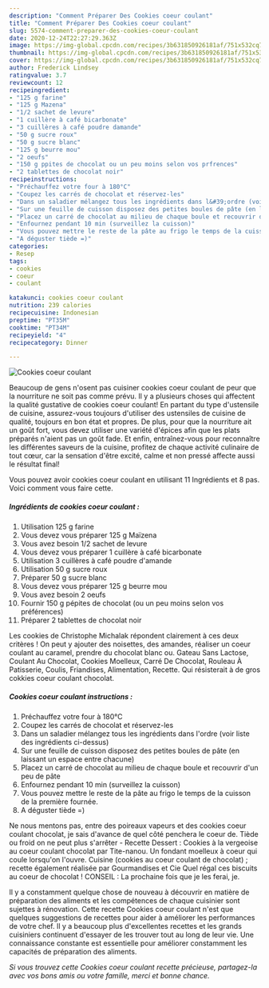 ```yaml
---
description: "Comment Préparer Des Cookies coeur coulant"
title: "Comment Préparer Des Cookies coeur coulant"
slug: 5574-comment-preparer-des-cookies-coeur-coulant
date: 2020-12-24T22:27:29.363Z
image: https://img-global.cpcdn.com/recipes/3b631850926181af/751x532cq70/cookies-coeur-coulant-photo-principale-de-la-recette.jpg
thumbnail: https://img-global.cpcdn.com/recipes/3b631850926181af/751x532cq70/cookies-coeur-coulant-photo-principale-de-la-recette.jpg
cover: https://img-global.cpcdn.com/recipes/3b631850926181af/751x532cq70/cookies-coeur-coulant-photo-principale-de-la-recette.jpg
author: Frederick Lindsey
ratingvalue: 3.7
reviewcount: 12
recipeingredient:
- "125 g farine"
- "125 g Mazena"
- "1/2 sachet de levure"
- "1 cuillère à café bicarbonate"
- "3 cuillères à café poudre damande"
- "50 g sucre roux"
- "50 g sucre blanc"
- "125 g beurre mou"
- "2 oeufs"
- "150 g ppites de chocolat ou un peu moins selon vos prfrences"
- "2 tablettes de chocolat noir"
recipeinstructions:
- "Préchauffez votre four à 180°C"
- "Coupez les carrés de chocolat et réservez-les"
- "Dans un saladier mélangez tous les ingrédients dans l&#39;ordre (voir liste des ingrédients ci-dessus)"
- "Sur une feuille de cuisson disposez des petites boules de pâte (en laissant un espace entre chacune)"
- "Placez un carré de chocolat au milieu de chaque boule et recouvrir d&#39;un peu de pâte"
- "Enfournez pendant 10 min (surveillez la cuisson)"
- "Vous pouvez mettre le reste de la pâte au frigo le temps de la cuisson de la première fournée."
- "A déguster tiède =)"
categories:
- Resep
tags:
- cookies
- coeur
- coulant

katakunci: cookies coeur coulant 
nutrition: 239 calories
recipecuisine: Indonesian
preptime: "PT35M"
cooktime: "PT34M"
recipeyield: "4"
recipecategory: Dinner

---
```



![Cookies coeur coulant](https://img-global.cpcdn.com/recipes/3b631850926181af/751x532cq70/cookies-coeur-coulant-photo-principale-de-la-recette.jpg)

Beaucoup de gens n'osent pas cuisiner cookies coeur coulant de peur que la nourriture ne soit pas comme prévu. Il y a plusieurs choses qui affectent la qualité gustative de cookies coeur coulant! En partant du type d'ustensile de cuisine, assurez-vous toujours d'utiliser des ustensiles de cuisine de qualité, toujours en bon état et propres. De plus, pour que la nourriture ait un goût fort, vous devez utiliser une variété d'épices afin que les plats préparés n'aient pas un goût fade. Et enfin, entraînez-vous pour reconnaître les différentes saveurs de la cuisine, profitez de chaque activité culinaire de tout cœur, car la sensation d'être excité, calme et non pressé affecte aussi le résultat final!

<!--inarticleads1-->

Vous pouvez avoir cookies coeur coulant en utilisant 11 Ingrédients et 8 pas. Voici comment vous faire cette.

##### Ingrédients de cookies coeur coulant :

1. Utilisation 125 g farine
1. Vous devez vous préparer 125 g Maïzena
1. Vous avez besoin 1/2 sachet de levure
1. Vous devez vous préparer 1 cuillère à café bicarbonate
1. Utilisation 3 cuillères à café poudre d&#39;amande
1. Utilisation 50 g sucre roux
1. Préparer 50 g sucre blanc
1. Vous devez vous préparer 125 g beurre mou
1. Vous avez besoin 2 oeufs
1. Fournir 150 g pépites de chocolat (ou un peu moins selon vos préférences)
1. Préparer 2 tablettes de chocolat noir


Les cookies de Christophe Michalak répondent clairement à ces deux critères ! On peut y ajouter des noisettes, des amandes, réaliser un coeur coulant au caramel, prendre du chocolat blanc ou. Gateau Sans Lactose, Coulant Au Chocolat, Cookies Moelleux, Carré De Chocolat, Rouleau À Patisserie, Coulis, Friandises, Alimentation, Recette. Qui résisterait à de gros cokkies coeur coulant chocolat. 

<!--inarticleads2-->

##### Cookies coeur coulant instructions :

1. Préchauffez votre four à 180°C
1. Coupez les carrés de chocolat et réservez-les
1. Dans un saladier mélangez tous les ingrédients dans l&#39;ordre (voir liste des ingrédients ci-dessus)
1. Sur une feuille de cuisson disposez des petites boules de pâte (en laissant un espace entre chacune)
1. Placez un carré de chocolat au milieu de chaque boule et recouvrir d&#39;un peu de pâte
1. Enfournez pendant 10 min (surveillez la cuisson)
1. Vous pouvez mettre le reste de la pâte au frigo le temps de la cuisson de la première fournée.
1. A déguster tiède =)


Ne nous mentons pas, entre des poireaux vapeurs et des cookies coeur coulant chocolat, je sais d&#39;avance de quel côté penchera le coeur de. Tiède ou froid on ne peut plus s&#39;arrêter - Recette Dessert : Cookies à la vergeoise au coeur coulant chocolat par Tite-nanou. Un fondant moelleux à coeur qui coule lorsqu&#39;on l&#39;ouvre. Cuisine (cookies au coeur coulant de chocolat) ; recette également réalisée par Gourmandises et Cie Quel régal ces biscuits au coeur de chocolat ! CONSEIL : La prochaine fois que je les ferai, je. 

<!--inarticleads1-->

<p>
Il y a constamment quelque chose de nouveau à découvrir en matière de préparation des aliments et les compétences de chaque cuisinier sont sujettes à rénovation. Cette recette Cookies coeur coulant n'est que quelques suggestions de recettes pour aider à améliorer les performances de votre chef. Il y a beaucoup plus d'excellentes recettes et les grands cuisiniers continuent d'essayer de les trouver tout au long de leur vie. Une connaissance constante est essentielle pour améliorer constamment les capacités de préparation des aliments.
</p>

<p>
<i>Si vous trouvez cette Cookies coeur coulant recette précieuse, partagez-la avec vos bons amis ou votre famille, merci et bonne chance.</i>
</p>
